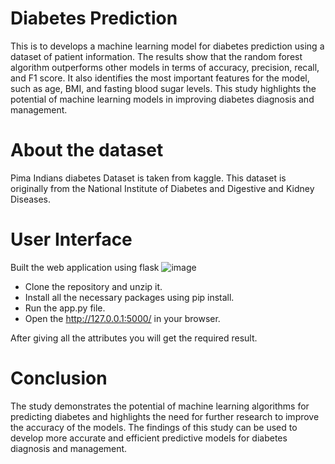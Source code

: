 # Diabetes Prediction
This is to develops a machine learning model for diabetes prediction using a dataset of patient information. The results show that the random forest algorithm outperforms other models in terms of accuracy, precision, recall, and F1 score. It also identifies the most important features for the model, such as age, BMI, and fasting blood sugar levels. This study highlights the potential of machine learning models in improving diabetes diagnosis and management.
# About the dataset
Pima Indians diabetes Dataset is taken from kaggle. This dataset is originally from the National Institute of Diabetes and Digestive and Kidney Diseases.
# User Interface
Built the web application using flask 
![image](https://user-images.githubusercontent.com/113254994/235940816-9eb42ed1-4f28-4b9b-98cb-49de766c7cb8.png)
- Clone the repository and unzip it.
- Install all the necessary packages using pip install.
- Run the app.py file.
- Open the http://127.0.0.1:5000/ in your browser.

After giving all the attributes you will get the required result.
# Conclusion
The study demonstrates the potential of machine learning algorithms for predicting diabetes and highlights the need for further research to improve the accuracy of the models. The findings of this study can be used to develop more accurate and efficient predictive models for diabetes diagnosis and management.

